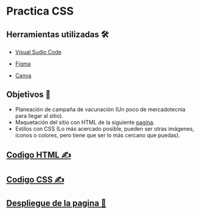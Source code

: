 # Practica CSS

## Herramientas utilizadas 🛠

- [Visual Sudio Code](https://code.visualstudio.com/)

- [Figma](https://figma.com)

- [Canva](https://canva.com)

## Objetivos 📝

- Planeación de campaña de vacunación (Un poco de mercadotecnia para llegar al sitio).
- Maquetación del sitio con HTML de la siguiente [pagina](https://dribbble.com/shots/16001939-Vaccination-Vaccine-landing-page-website).
- Estilos con CSS (Lo más acercado posible, pueden ser otras imágenes, íconos o colores, pero tiene que ser lo más cercano que puedas).

## [Codigo HTML ✍](https://github.com/JorgeGonzalez08/LaunchX-2022/blob/main/Front-End/Practica-CSS/html/index.html)
## [Codigo CSS ✍](https://github.com/JorgeGonzalez08/LaunchX-2022/blob/main/Front-End/Practica-CSS/css/style.css)

## [Despliegue de la pagina 🚀]()
